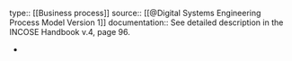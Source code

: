 type:: [[Business process]]
source:: [[@Digital Systems Engineering Process Model Version 1]]
documentation:: See detailed description in the INCOSE Handbook v.4, page 96.

-